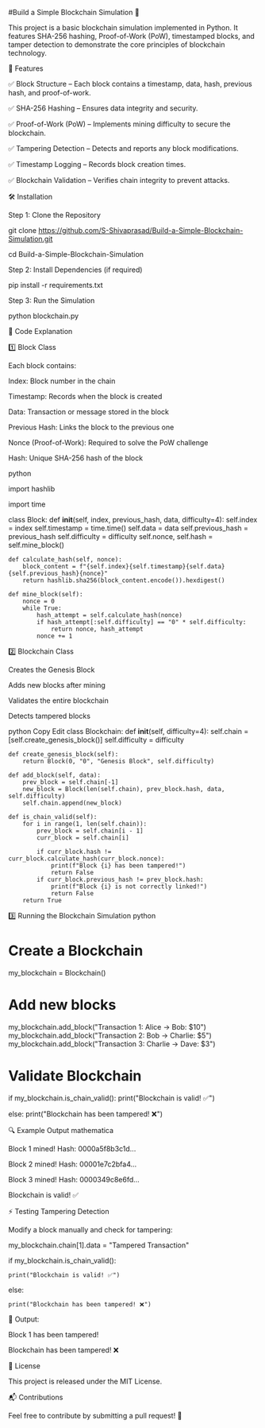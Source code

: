 #Build a Simple Blockchain Simulation 🚀

This project is a basic blockchain simulation implemented in Python. It features SHA-256 hashing, Proof-of-Work (PoW), timestamped blocks, and tamper detection to demonstrate the core principles of blockchain technology.

📌 Features

✅ Block Structure – Each block contains a timestamp, data, hash, previous hash, and proof-of-work.

✅ SHA-256 Hashing – Ensures data integrity and security.

✅ Proof-of-Work (PoW) – Implements mining difficulty to secure the blockchain.

✅ Tampering Detection – Detects and reports any block modifications.

✅ Timestamp Logging – Records block creation times.

✅ Blockchain Validation – Verifies chain integrity to prevent attacks.


🛠️ Installation

Step 1: Clone the Repository

git clone https://github.com/S-Shivaprasad/Build-a-Simple-Blockchain-Simulation.git

cd Build-a-Simple-Blockchain-Simulation

Step 2: Install Dependencies (if required)

pip install -r requirements.txt

Step 3: Run the Simulation

python blockchain.py

📜 Code Explanation

1️⃣ Block Class

Each block contains:

Index: Block number in the chain

Timestamp: Records when the block is created

Data: Transaction or message stored in the block

Previous Hash: Links the block to the previous one

Nonce (Proof-of-Work): Required to solve the PoW challenge

Hash: Unique SHA-256 hash of the block

python

import hashlib

import time

class Block:
    def __init__(self, index, previous_hash, data, difficulty=4):
        self.index = index
        self.timestamp = time.time()
        self.data = data
        self.previous_hash = previous_hash
        self.difficulty = difficulty
        self.nonce, self.hash = self.mine_block()
    
    def calculate_hash(self, nonce):
        block_content = f"{self.index}{self.timestamp}{self.data}{self.previous_hash}{nonce}"
        return hashlib.sha256(block_content.encode()).hexdigest()
    
    def mine_block(self):
        nonce = 0
        while True:
            hash_attempt = self.calculate_hash(nonce)
            if hash_attempt[:self.difficulty] == "0" * self.difficulty:
                return nonce, hash_attempt
            nonce += 1
2️⃣ Blockchain Class

Creates the Genesis Block

Adds new blocks after mining

Validates the entire blockchain

Detects tampered blocks

python
Copy
Edit
class Blockchain:
    def __init__(self, difficulty=4):
        self.chain = [self.create_genesis_block()]
        self.difficulty = difficulty

    def create_genesis_block(self):
        return Block(0, "0", "Genesis Block", self.difficulty)

    def add_block(self, data):
        prev_block = self.chain[-1]
        new_block = Block(len(self.chain), prev_block.hash, data, self.difficulty)
        self.chain.append(new_block)

    def is_chain_valid(self):
        for i in range(1, len(self.chain)):
            prev_block = self.chain[i - 1]
            curr_block = self.chain[i]

            if curr_block.hash != curr_block.calculate_hash(curr_block.nonce):
                print(f"Block {i} has been tampered!")
                return False
            if curr_block.previous_hash != prev_block.hash:
                print(f"Block {i} is not correctly linked!")
                return False
        return True
3️⃣ Running the Blockchain Simulation
python

# Create a Blockchain
my_blockchain = Blockchain()

# Add new blocks
my_blockchain.add_block("Transaction 1: Alice -> Bob: $10")
my_blockchain.add_block("Transaction 2: Bob -> Charlie: $5")
my_blockchain.add_block("Transaction 3: Charlie -> Dave: $3")

# Validate Blockchain

if my_blockchain.is_chain_valid():
    print("Blockchain is valid! ✅")
    
else:
    print("Blockchain has been tampered! ❌")
    
🔍 Example Output
mathematica

Block 1 mined! Hash: 0000a5f8b3c1d...

Block 2 mined! Hash: 00001e7c2bfa4...

Block 3 mined! Hash: 0000349c8e6fd...

Blockchain is valid! ✅

⚡ Testing Tampering Detection

Modify a block manually and check for tampering:


my_blockchain.chain[1].data = "Tampered Transaction"

if my_blockchain.is_chain_valid():

    print("Blockchain is valid! ✅")
    
else:

    print("Blockchain has been tampered! ❌")
    
🛑 Output:

Block 1 has been tampered!

Blockchain has been tampered! ❌

📜 License

This project is released under the MIT License.


📬 Contributions

Feel free to contribute by submitting a pull request! 🚀


